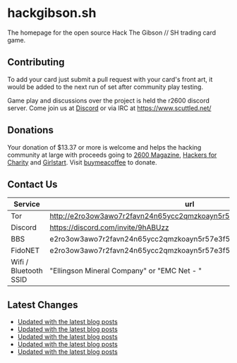 # hackgibson.sh
The homepage for the open source Hack The Gibson // SH trading card game.


## Contributing

To add your card just submit a pull request with your card's front art, it would be added to the next run of set after community play testing.

Game play and discussions over the project is held the r2600 discord server. Come join us at [Discord](https://discord.com/invite/9hABUzz) or via IRC at https://www.scuttled.net/


## Donations

Your donation of $13.37 or more is welcome and helps the hacking community at large with proceeds going to [2600 Magazine](https://2600.com/), [Hackers for Charity](https://hackersforcharity.org) and [Girlstart](https://girlstart.org).  Visit [buymeacoffee](https://www.buymeacoffee.com/hackgibson.sh) to donate.


## Contact Us

Service | url
-|-
Tor | http://e2ro3ow3awo7r2favn24n65ycc2qmzkoayn5r57e3f56nvjwdcgg32ad.onion
Discord | https://discord.com/invite/9hABUzz
BBS | e2ro3ow3awo7r2favn24n65ycc2qmzkoayn5r57e3f56nvjwdcgg32ad.onion:23
FidoNET | e2ro3ow3awo7r2favn24n65ycc2qmzkoayn5r57e3f56nvjwdcgg32ad.onion:24554
Wifi / Bluetooth SSID | "Ellingson Mineral Company" or "EMC Net - <fidonet address>"

## Latest Changes
<!-- BLOG-POST-LIST:START -->
- [Updated with the latest blog posts](https://github.com/DFW2600/hackgibson.sh/commit/bab588dff20d31997ba79e6014d1f36e56cc11d7)
- [Updated with the latest blog posts](https://github.com/DFW2600/hackgibson.sh/commit/7507e401c9a6d4aa926a75a0aa3455f342a8ac6a)
- [Updated with the latest blog posts](https://github.com/DFW2600/hackgibson.sh/commit/579c65b944c4349200f7e2354c25ce981d95a3e9)
- [Updated with the latest blog posts](https://github.com/DFW2600/hackgibson.sh/commit/f8dc611f00c963415ca05bd49b527bbf4c449d62)
- [Updated with the latest blog posts](https://github.com/DFW2600/hackgibson.sh/commit/6c863b3ec032d9bfbe113d1207b0a99db47004c6)
<!-- BLOG-POST-LIST:END -->
